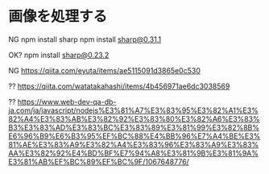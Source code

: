 # 画像を処理する

NG
npm install sharp
npm install sharp@0.31.1

OK?
npm install sharp@0.23.2 


NG
https://qiita.com/eyuta/items/ae5115091d3865e0c530

??
https://qiita.com/watatakahashi/items/4b456971ae6dc3038569

??
https://www.web-dev-qa-db-ja.com/ja/javascript/nodejs%E3%81%A7%E3%83%95%E3%82%A1%E3%82%A4%E3%83%AB%E3%82%92%E3%83%80%E3%82%A6%E3%83%B3%E3%83%AD%E3%83%BC%E3%83%89%E3%81%99%E3%82%8B%E6%96%B9%E6%B3%95%EF%BC%88%E4%BB%96%E7%A4%BE%E3%81%AE%E3%83%A9%E3%82%A4%E3%83%96%E3%83%A9%E3%83%AA%E3%82%92%E4%BD%BF%E7%94%A8%E3%81%9B%E3%81%9A%E3%81%AB%EF%BC%89%EF%BC%9F/1067648776/